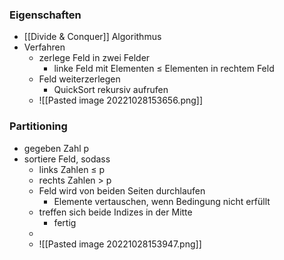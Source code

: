 ### Eigenschaften
+ [[Divide & Conquer]] Algorithmus
+ Verfahren
	+ zerlege Feld in zwei Felder
		+ linke Feld mit Elementen ≤ Elementen in rechtem Feld
	+ Feld weiterzerlegen
		+ QuickSort rekursiv aufrufen
	+ ![[Pasted image 20221028153656.png]]

### Partitioning
+ gegeben Zahl p
+ sortiere Feld, sodass
	+ links Zahlen ≤ p
	+ rechts Zahlen > p
	+ Feld wird von beiden Seiten durchlaufen
		+ Elemente vertauschen, wenn Bedingung nicht erfüllt
	+ treffen sich beide Indizes in der Mitte 
		+ fertig
	+ 
	+ ![[Pasted image 20221028153947.png]]